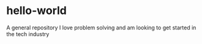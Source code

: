 # hello-world
A general repository
I love problem solving and am looking to get started in the tech industry
